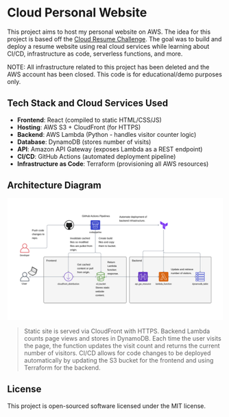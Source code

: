 # Cloud Personal Website

This project aims to host my personal website on AWS. The idea for this project is based off the [Cloud Resume Challenge](https://cloudresumechallenge.dev/). The goal was to build and deploy a resume website using real cloud services while learning about CI/CD, infrastructure as code, serverless functions, and more.

NOTE: All infrastructure related to this project has been deleted and the AWS account has been closed. This code is for educational/demo purposes only.

## Tech Stack and Cloud Services Used

- **Frontend**: React (compiled to static HTML/CSS/JS)
- **Hosting**: AWS S3 + CloudFront (for HTTPS)
- **Backend**: AWS Lambda (Python - handles visitor counter logic)
- **Database**: DynamoDB (stores number of visits)
- **API**: Amazon API Gateway (exposes Lambda as a REST endpoint)
- **CI/CD**: GitHub Actions (automated deployment pipeline)
- **Infrastructure as Code**: Terraform (provisioning all AWS resources)

## Architecture Diagram

![Cloud Architecture Diagram](infra_diagram.png)

> Static site is served via CloudFront with HTTPS. Backend Lambda counts page views and stores in DynamoDB. Each time the user visits the page, the function updates the visit count and returns the current number of visitors. CI/CD allows for code changes to be deployed automatically by updating the S3 bucket for the frontend and using Terraform for the backend.

## License

This project is open-sourced software licensed under the MIT license.
